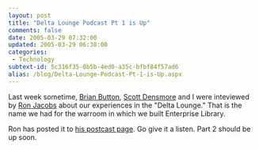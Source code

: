 ```yaml
---
layout: post
title: "Delta Lounge Podcast Pt 1 is Up"
comments: false
date: 2005-03-29 07:32:00
updated: 2005-03-29 06:38:00
categories:
 - Technology
subtext-id: 5c316f35-0b5b-4ed0-a35c-bfbf84f57ad6
alias: /blog/Delta-Lounge-Podcast-Pt-1-is-Up.aspx
---
```



Last week sometime, [Brian Button](http://www.agileprogrammer.com/oneagilecoder), [Scott Densmore](http://blogs.msdn.com/scottdensmore/) and I were inteviewed by [Ron Jacobs](http://www.ronjacobs.com/) about our experiences in the "Delta Lounge." That is the name we had for the warroom in which we built Enterprise Library. 

Ron has posted it to [his postcast page](http://www.ronjacobs.com/podcast/default.htm). Go give it a listen. Part 2 should be up soon.
